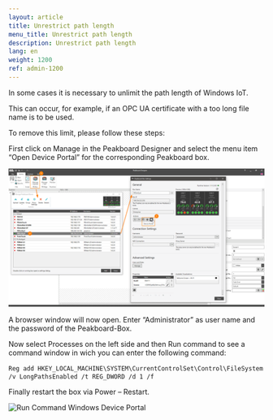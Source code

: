 ```yaml
---
layout: article
title: Unrestrict path length
menu_title: Unrestrict path length
description: Unrestrict path length
lang: en
weight: 1200
ref: admin-1200
---
```


In some cases it is necessary to unlimit the path length of Windows IoT.

This can occur, for example, if an OPC UA certificate with a too long file name is to be used.

To remove this limit, please follow these steps:

First click on Manage in the Peakboard Designer and select the menu item “Open Device Portal” for the corresponding Peakboard box.

![Manage Dialog Open Device Portal](/assets/images/admin/pathlength/manage-dialog-open-device-portal.png)

A browser window will now open. Enter “Administrator” as user name and the password of the Peakboard-Box.

Now select Processes on the left side and then Run command to see a command window in wich you can enter the following command:

```
Reg add HKEY_LOCAL_MACHINE\SYSTEM\CurrentControlSet\Control\FileSystem /v LongPathsEnabled /t REG_DWORD /d 1 /f
```

Finally restart the box via Power – Restart.

![Run Command Windows Device Portal](/assets/images/admin/pathlength/run-command-windows-device-portal.png)
